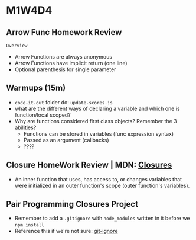 # M1W4D4

## Arrow Func Homework Review
`Overview`
- Arrow Functions are always anonymous
- Arrow Functions have implicit return (one line)
- Optional parenthesis for single parameter

## Warmups (15m)
- `code-it-out` folder do: `update-scores.js`
- what are the different ways of declaring a variable and which one is function/local scoped?
- Why are functions considered first class objects? Remember the 3 abilities?
  - Functions can be stored in variables (func expression syntax)
  - Passed as an argument (callbacks)
  - ????
  
## Closure HomeWork Review | MDN: [Closures]

- An inner function that uses, has access to, or changes variables that were initialized
in an outer function's scope (outer function's variables).


[Closures]: https://developer.mozilla.org/en-US/docs/Web/JavaScript/Closures


## Pair Programming Closures Project
- Remember to add a `.gitignore` with `node_modules` written in it before we `npm install`
- Reference this if we're not sure: [git-ignore](https://github.com/appacademy/Module-1-Resources/blob/main/additional_resources/week2/gitflow/README.md#adding-gitignore-file)